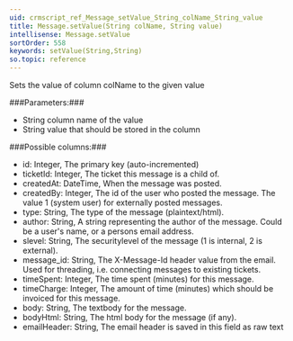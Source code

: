 ```yaml
---
uid: crmscript_ref_Message_setValue_String_colName_String_value
title: Message.setValue(String colName, String value)
intellisense: Message.setValue
sortOrder: 558
keywords: setValue(String,String)
so.topic: reference
---
```


Sets the value of column colName to the given value



###Parameters:###


 - String column name of the value
 - String value that should be stored in the column




###Possible columns:###


 - id: Integer, The primary key (auto-incremented)
 - ticketId: Integer, The ticket this message is a child of.
 - createdAt: DateTime, When the message was posted.
 - createdBy: Integer, The id of the user who posted the message. The value 1 (system user) for externally posted messages.
 - type: String, The type of the message (plaintext/html).
 - author: String, A string representing the author of the message. Could be a user's name, or a persons email address.
 - slevel: String, The securitylevel of the message (1 is internal, 2 is external).
 - message\_id: String, The X-Message-Id header value from the email. Used for threading, i.e. connecting messages to existing tickets.
 - timeSpent: Integer, The time spent (minutes) for this message.
 - timeCharge: Integer, The amount of time (minutes) which should be invoiced for this message.
 - body: String, The textbody for the message.
 - bodyHtml: String, The html body for the message (if any).
 - emailHeader: String, The email header is saved in this field as raw text


